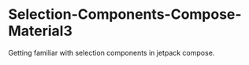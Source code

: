 # Selection-Components-Compose-Material3
Getting familiar with selection components in jetpack compose.
